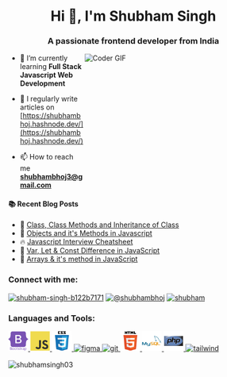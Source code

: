 <h1 align="center">Hi 👋, I'm Shubham Singh</h1>
<h3 align="center">A passionate frontend developer from India</h3>
<img alt="Coder GIF" height=250 width=350 src="https://physicsgurukul.files.wordpress.com/2019/02/character-1.gif" align="right" />

- 🌱 I’m currently learning **Full Stack Javascript Web Development**

- 📝 I regularly write articles on [https://shubhambhoj.hashnode.dev/](https://shubhambhoj.hashnode.dev/)

- 📫 How to reach me **shubhambhoj3@gmail.com**

#### :books: Recent Blog Posts
<!-- BLOGPOSTS:START -->
 - 💫 [Class, Class Methods and Inheritance of Class](https://shubhambhoj.hashnode.dev/class-in-js)
 - 🌮 [Objects and it&#39;s Methods in Javascript](https://shubhambhoj.hashnode.dev/objects-and-its-methods-in-javascript)
 - 🔥 [Javascript Interview Cheatsheet](https://shubhambhoj.hashnode.dev/javascript-interview-cheatsheet)
 - 🌮 [Var, Let &amp; Const Difference in JavaScript](https://shubhambhoj.hashnode.dev/var-let-const-difference-in-javascript)
 - 💫 [Arrays &amp; it&#39;s method in JavaScript](https://shubhambhoj.hashnode.dev/array-in-javascript)<!-- BLOGPOSTS:END -->

<h3 align="left">Connect with me:</h3>
<p align="left">
<a href="https://linkedin.com/in/shubham-singh-b122b7171" target="blank"><img align="center" src="https://raw.githubusercontent.com/rahuldkjain/github-profile-readme-generator/master/src/images/icons/Social/linked-in-alt.svg" alt="shubham-singh-b122b7171" height="30" width="40" /></a>
<a href="https://shubhambhoj.hashnode.dev/" target="blank"><img align="center" src="https://raw.githubusercontent.com/rahuldkjain/github-profile-readme-generator/master/src/images/icons/Social/hashnode.svg" alt="@shubhambhoj" height="30" width="40" /></a>
<a href="https://www.youtube.com/channel/UCmBcF63DSMqM9k3-O2hxFow" target="blank"><img align="center" src="https://raw.githubusercontent.com/rahuldkjain/github-profile-readme-generator/master/src/images/icons/Social/youtube.svg" alt="shubham" height="30" width="40" /></a>
</p>

<h3 align="left">Languages and Tools:</h3>
<p align="left"> <a href="https://getbootstrap.com" target="_blank" rel="noreferrer"> <img src="https://raw.githubusercontent.com/devicons/devicon/master/icons/bootstrap/bootstrap-plain-wordmark.svg" alt="bootstrap" width="40" height="40"/> </a> <a href="https://developer.mozilla.org/en-US/docs/Web/JavaScript" target="_blank" rel="noreferrer"> <img src="https://raw.githubusercontent.com/devicons/devicon/master/icons/javascript/javascript-original.svg" alt="javascript" width="40" height="40"/> </a> <a href="https://www.w3schools.com/css/" target="_blank" rel="noreferrer"> <img src="https://raw.githubusercontent.com/devicons/devicon/master/icons/css3/css3-original-wordmark.svg" alt="css3" width="40" height="40"/> </a> <a href="https://www.figma.com/" target="_blank" rel="noreferrer"> <img src="https://www.vectorlogo.zone/logos/figma/figma-icon.svg" alt="figma" width="40" height="40"/> </a> <a href="https://git-scm.com/" target="_blank" rel="noreferrer"> <img src="https://www.vectorlogo.zone/logos/git-scm/git-scm-icon.svg" alt="git" width="40" height="40"/> </a> <a href="https://www.w3.org/html/" target="_blank" rel="noreferrer"> <img src="https://raw.githubusercontent.com/devicons/devicon/master/icons/html5/html5-original-wordmark.svg" alt="html5" width="40" height="40"/> </a> <a href="https://www.mysql.com/" target="_blank" rel="noreferrer"> <img src="https://raw.githubusercontent.com/devicons/devicon/master/icons/mysql/mysql-original-wordmark.svg" alt="mysql" width="40" height="40"/> </a> <a href="https://www.php.net" target="_blank" rel="noreferrer"> <img src="https://raw.githubusercontent.com/devicons/devicon/master/icons/php/php-original.svg" alt="php" width="40" height="40"/> </a> <a href="https://tailwindcss.com/" target="_blank" rel="noreferrer"> <img src="https://www.vectorlogo.zone/logos/tailwindcss/tailwindcss-icon.svg" alt="tailwind" width="40" height="40"/> </a> </p>

<!-- <p><img align="left" src="https://github-readme-stats.vercel.app/api/top-langs?username=shubhamsingh03&show_icons=true&locale=en&layout=compact" alt="shubhamsingh03" /></p> -->

<!-- <p>&nbsp;<img align="center" src="https://github-readme-stats.vercel.app/api?username=shubhamsingh03&show_icons=true&locale=en" alt="shubhamsingh03" /></p> -->

<p><img align="center" src="https://github-readme-streak-stats.herokuapp.com/?user=shubhamsingh03&" alt="shubhamsingh03" /></p>

